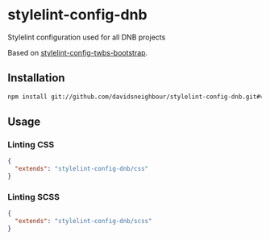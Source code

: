 # stylelint-config-dnb
Stylelint configuration used for all DNB projects

Based on [stylelint-config-twbs-bootstrap](https://github.com/twbs/stylelint-config-twbs-bootstrap/).

## Installation

```bash
npm install git://github.com/davidsneighbour/stylelint-config-dnb.git#v1.0.27 --save-dev
```

## Usage

### Linting CSS

```json
{
  "extends": "stylelint-config-dnb/css"
}
```

### Linting SCSS

```json
{
  "extends": "stylelint-config-dnb/scss"
}
```
